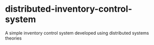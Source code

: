 # distributed-inventory-control-system
A simple inventory control system developed using distributed systems theories
